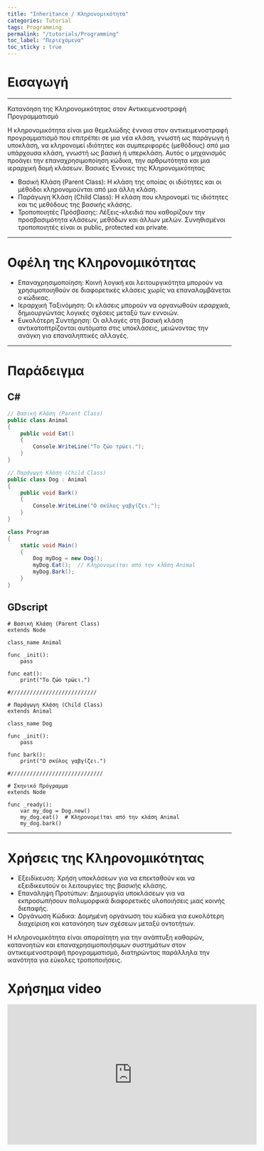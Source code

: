 ```yaml
---
title: "Inheritance / Κληρονομικότητα"
categories: Tutorial
tags: Programming
permalink: "/tutorials/Programming"
toc_label: "Περιεχόμενα"
toc_sticky : true
---
```


# Εισαγωγή
<hr>
Κατανόηση της Κληρονομικότητας στον Αντικειμενοστραφή Προγραμματισμό

Η κληρονομικότητα είναι μια θεμελιώδης έννοια στον αντικειμενοστραφή προγραμματισμό που επιτρέπει σε μια νέα κλάση, γνωστή ως παράγωγη ή υποκλάση, να κληρονομεί ιδιότητες και συμπεριφορές (μεθόδους) από μια υπάρχουσα κλάση, γνωστή ως βασική ή υπερκλάση. Αυτός ο μηχανισμός προάγει την επαναχρησιμοποίηση κώδικα, την αρθρωτότητα και μια ιεραρχική δομή κλάσεων.
Βασικές Έννοιες της Κληρονομικότητας

* Βασική Κλάση (Parent Class): Η κλάση της οποίας οι ιδιότητες και οι μέθοδοι κληρονομούνται από μια άλλη κλάση.
* Παράγωγη Κλάση (Child Class): Η κλάση που κληρονομεί τις ιδιότητες και τις μεθόδους της βασικής κλάσης.
* Τροποποιητές Πρόσβασης: Λέξεις-κλειδιά που καθορίζουν την προσβασιμότητα κλάσεων, μεθόδων και άλλων μελών. Συνηθισμένοι τροποποιητές είναι οι public, protected και private.

<hr>

# Οφέλη της Κληρονομικότητας

* Επαναχρησιμοποίηση: Κοινή λογική και λειτουργικότητα μπορούν να χρησιμοποιηθούν σε διαφορετικές κλάσεις χωρίς να επαναλαμβάνεται ο κώδικας.
* Ιεραρχική Ταξινόμηση: Οι κλάσεις μπορούν να οργανωθούν ιεραρχικά, δημιουργώντας λογικές σχέσεις μεταξύ των εννοιών.
* Ευκολότερη Συντήρηση: Οι αλλαγές στη βασική κλάση αντικατοπτρίζονται αυτόματα στις υποκλάσεις, μειώνοντας την ανάγκη για επαναληπτικές αλλαγές.

<hr>

# Παράδειγμα

## C#

```c#
// Βασική Κλάση (Parent Class)
public class Animal
{
    public void Eat()
    {
        Console.WriteLine("Το ζώο τρώει.");
    }
}

// Παράγωγη Κλάση (Child Class)
public class Dog : Animal
{
    public void Bark()
    {
        Console.WriteLine("Ο σκύλος γαβγίζει.");
    }
}

class Program
{
    static void Main()
    {
        Dog myDog = new Dog();
        myDog.Eat();  // Κληρονομείται από την κλάση Animal
        myDog.Bark();
    }
}
```

## GDscript

```gdscript
# Βασική Κλάση (Parent Class)
extends Node

class_name Animal

func _init():
    pass

func eat():
    print("Το ζώο τρώει.")

#///////////////////////////

# Παράγωγη Κλάση (Child Class)
extends Animal

class_name Dog

func _init():
    pass

func bark():
    print("Ο σκύλος γαβγίζει.")

#/////////////////////////////

# Σκηνικό Πρόγραμμα
extends Node

func _ready():
    var my_dog = Dog.new()
    my_dog.eat()  # Κληρονομείται από την κλάση Animal
    my_dog.bark()

```

<hr>

# Χρήσεις της Κληρονομικότητας

* Εξειδίκευση: Χρήση υποκλάσεων για να επεκταθούν και να εξειδικευτούν οι λειτουργίες της βασικής κλάσης.
* Επανάληψη Προτύπων: Δημιουργία υποκλάσεων για να εκπροσωπήσουν πολυμορφικά διαφορετικές υλοποιήσεις μιας κοινής διεπαφής.
* Οργάνωση Κώδικα: Δομημένη οργάνωση του κώδικα για ευκολότερη διαχείριση και κατανόηση των σχέσεων μεταξύ οντοτήτων.

Η κληρονομικότητα είναι απαραίτητη για την ανάπτυξη καθαρών, κατανοητών και επαναχρησιμοποιήσιμων συστημάτων στον αντικειμενοστραφή προγραμματισμό, διατηρώντας παράλληλα την ικανότητα για εύκολες τροποποιήσεις.

# Χρήσημα video

<iframe width="560" height="315" src="https://www.youtube.com/embed/EvSyka9vJho?si=3Nv2SXwNGMMzchL3" title="YouTube video player" frameborder="0" allow="accelerometer; autoplay; clipboard-write; encrypted-media; gyroscope; picture-in-picture; web-share" referrerpolicy="strict-origin-when-cross-origin" allowfullscreen></iframe>

